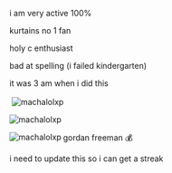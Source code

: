 i am very active 100%

kurtains no 1 fan

holy c enthusiast

bad at spelling (i failed kindergarten)

it was 3 am when i did this


<p>&nbsp;<img align="center" src="https://github-readme-stats.vercel.app/api?username=machalolxp&show_icons=true&locale=en" alt="machalolxp" /></p>

<p><img align="center" src="https://github-readme-streak-stats.herokuapp.com/?user=machalolxp&" alt="machalolxp" /></p>

<p><img align="left" src="https://github-readme-stats.vercel.app/api/top-langs?username=machalolxp&show_icons=true&locale=en" alt="machalolxp" /></p>

gordan freeman 💰

i need to update this so i can get a streak

